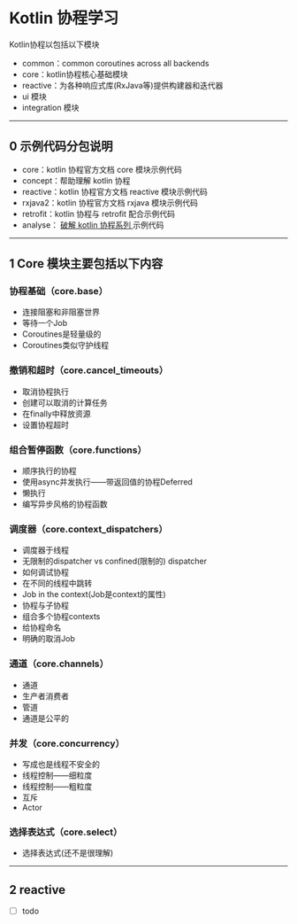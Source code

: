 # Kotlin 协程学习

Kotlin协程以包括以下模块

- common：common coroutines across all backends
- core：kotlin协程核心基础模块
- reactive：为各种响应式库(RxJava等)提供构建器和迭代器
- ui 模块
- integration 模块

---

## 0 示例代码分包说明

- core：kotlin 协程官方文档 core 模块示例代码
- concept：帮助理解 kotlin 协程
- reactive：kotlin 协程官方文档 reactive 模块示例代码
- rxjava2：kotlin 协程官方文档 rxjava 模块示例代码
- retrofit：kotlin 协程与 retrofit 配合示例代码
- analyse： [破解 kotlin 协程系列 ](https://juejin.im/post/5ceb423451882533441ece67) 示例代码

---

## 1 Core 模块主要包括以下内容

### 协程基础（core.base）

- 连接阻塞和非阻塞世界
- 等待一个Job
- Coroutines是轻量级的
- Coroutines类似守护线程
    
###  撤销和超时（core.cancel_timeouts）

- 取消协程执行
- 创建可以取消的计算任务
- 在finally中释放资源
- 设置协程超时
    
### 组合暂停函数（core.functions）

- 顺序执行的协程
- 使用async并发执行——带返回值的协程Deferred
- 懒执行
- 编写异步风格的协程函数
    
###  调度器（core.context_dispatchers）

- 调度器于线程
- 无限制的dispatcher vs confined(限制的) dispatcher
- 如何调试协程
- 在不同的线程中跳转
- Job in the context(Job是context的属性)
- 协程与子协程
- 组合多个协程contexts
- 给协程命名
- 明确的取消Job

###  通道（core.channels）

- 通道
- 生产者消费者
- 管道
- 通道是公平的

###  并发（core.concurrency）

- 写成也是线程不安全的
- 线程控制——细粒度
- 线程控制——粗粒度
- 互斥
- Actor

### 选择表达式（core.select）

- 选择表达式(还不是很理解)

---

## 2 reactive

- [ ] todo
